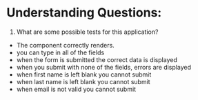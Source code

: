 # Understanding Questions:
1. What are some possible tests for this application?
* The component correctly renders.
* you can type in all of the fields
* when the form is submitted the correct data is displayed
* when you submit with none of the fields, errors are displayed
* when first name is left blank you cannot submit
* when last name is left blank you cannot submit
* when email is not valid you cannot submit